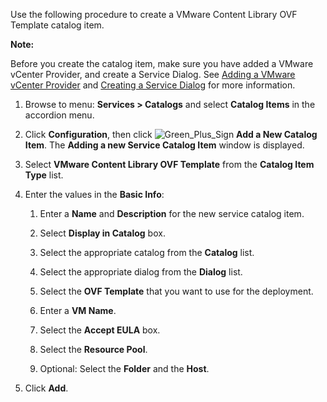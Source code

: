 Use the following procedure to create a VMware Content Library OVF Template catalog item.

**Note:**

Before you create the catalog item, make sure you have added a VMware vCenter Provider, and create a Service Dialog.
See [Adding a VMware vCenter Provider](../managing_providers/index.html#adding-a-vmware-vcenter-provider) and [Creating a Service Dialog](../creating_a_service_for_vm_provisioning/index.html#creating-a-service-dialog) for more information.

1. Browse to menu: **Services > Catalogs** and select **Catalog Items** in the accordion menu.

2. Click **Configuration**, then click ![Green_Plus_Sign](../images/1848.png) **Add a New Catalog Item**. The **Adding a new Service Catalog Item** window is displayed.

3. Select **VMware Content Library OVF Template** from the **Catalog Item Type** list.

4. Enter the values in the **Basic Info**:

    1. Enter a **Name** and **Description** for the new service catalog item.

    2. Select **Display in Catalog** box.

    3. Select the appropriate catalog from the **Catalog** list.

    4. Select the appropriate dialog from the **Dialog** list.

    5. Select the **OVF Template** that you want to use for the deployment.
    
    6. Enter a **VM Name**.
    
    7. Select the **Accept EULA** box.
    
    8. Select the **Resource Pool**.
    
    9. Optional: Select the **Folder** and the **Host**.
     
5.  Click **Add**.

